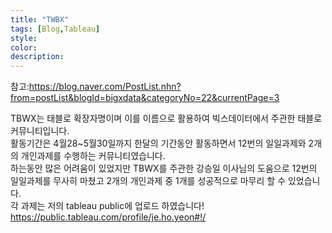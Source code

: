 ```yaml
---
title: "TWBX"
tags: [Blog,Tableau]
style:
color:
description:
---
```

참고:https://blog.naver.com/PostList.nhn?from=postList&blogId=bigxdata&categoryNo=22&currentPage=3

TBWX는 태블로 확장자명이며 이를 이름으로 활용하여 빅스데이터에서 주관한 태블로 커뮤니티입니다.<br/>
활동기간은 4월28~5월30일까지 한달의 기간동안 활동하면서 12번의 일일과제와 2개의 개인과제를 수행하는 커뮤니티였습니다.<br/>
하는동안 많은 어려움이 있었지만 TBWX를 주관한 강승일 이사님의 도움으로 12번의 일일과제를 무사히 마쳤고 2개의 개인과제 중 1개를 성공적으로 마무리 할 수 있었습니다.<br/>
각 과제는 저의 tableau public에 업로드 하였습니다! 
https://public.tableau.com/profile/je.ho.yeon#!/
